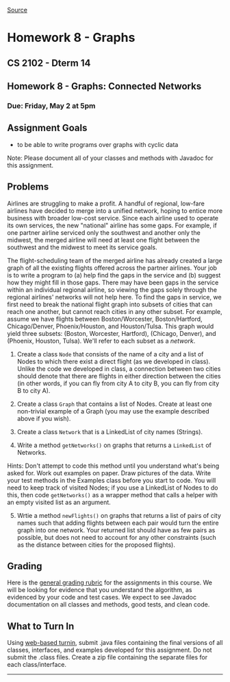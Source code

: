 
[Source](http://web.cs.wpi.edu/~cs2102/d14/hw8.html "Permalink to Homework 8 - Graphs")

# Homework 8 - Graphs

##  CS 2102 - Dterm 14

##  Homework 8 - Graphs: Connected Networks

###  Due: Friday, May 2 at 5pm




## Assignment Goals

  * to be able to write programs over graphs with cyclic data

Note: Please document all of your classes and methods with Javadoc for this assignment.

##  Problems

Airlines are struggling to make a profit. A handful of regional, low-fare airlines have decided to merge into a unified network, hoping to entice more business with broader low-cost service. Since each airline used to operate its own services, the new "national" airline has some gaps. For example, if one partner airline serviced only the southwest and another only the midwest, the merged airline will need at least one flight between the southwest and the midwest to meet its service goals.

The flight-scheduling team of the merged airline has already created a large graph of all the existing flights offered across the partner airlines. Your job is to write a program to (a) help find the gaps in the service and (b) suggest how they might fill in those gaps. There may have been gaps in the service within an individual regional airline, so viewing the gaps solely through the regional airlines' networks will not help here. To find the gaps in service, we first need to break the national flight graph into subsets of cities that can reach one another, but cannot reach cities in any other subset. For example, assume we have flights between Boston/Worcester, Boston/Hartford, Chicago/Denver, Phoenix/Houston, and Houston/Tulsa. This graph would yield three subsets: (Boston, Worcester, Hartford), (Chicago, Denver), and (Phoenix, Houston, Tulsa). We'll refer to each subset as a _network_.

  1. Create a class `Node` that consists of the name of a city and a list of Nodes to which there exist a direct flight (as we developed in class). Unlike the code we developed in class, a connection between two cities should denote that there are flights in either direction between the cities (in other words, if you can fly from city A to city B, you can fly from city B to city A).

  2. Create a class `Graph` that contains a list of Nodes. Create at least one non-trivial example of a Graph (you may use the example described above if you wish).

  3. Create a class `Network` that is a LinkedList of city names (Strings).

  4. Write a method `getNetworks()` on graphs that returns a `LinkedList` of Networks.

Hints: Don't attempt to code this method until you understand what's being asked for. Work out examples on paper. Draw pictures of the data. Write your test methods in the Examples class before you start to code. You will need to keep track of visited Nodes; if you use a LinkedList of Nodes to do this, then code `getNetworks()` as a wrapper method that calls a helper with an empty visited list as an argument.

  5. Wrtie a method `newFlights()` on graphs that returns a list of pairs of city names such that adding flights between each pair would turn the entire graph into one network. Your returned list should have as few pairs as possible, but does not need to account for any other constraints (such as the distance between cities for the proposed flights).

## Grading

Here is the [general grading rubric][1] for the assignments in this course. We will be looking for evidence that you understand the algorithm, as evidenced by your code and test cases. We expect to see Javadoc documentation on all classes and methods, good tests, and clean code.

## What to Turn In

Using [web-based turnin][2], submit .java files containing the final versions of all classes, interfaces, and examples developed for this assignment. Do not submit the .class files. Create a zip file containing the separate files for each class/interface.

* * *

   [1]: http://web.cs.wpi.edu/common/general-design.txt
   [2]: https://turnin.cs.wpi.edu:8088/turnin.rkt
  